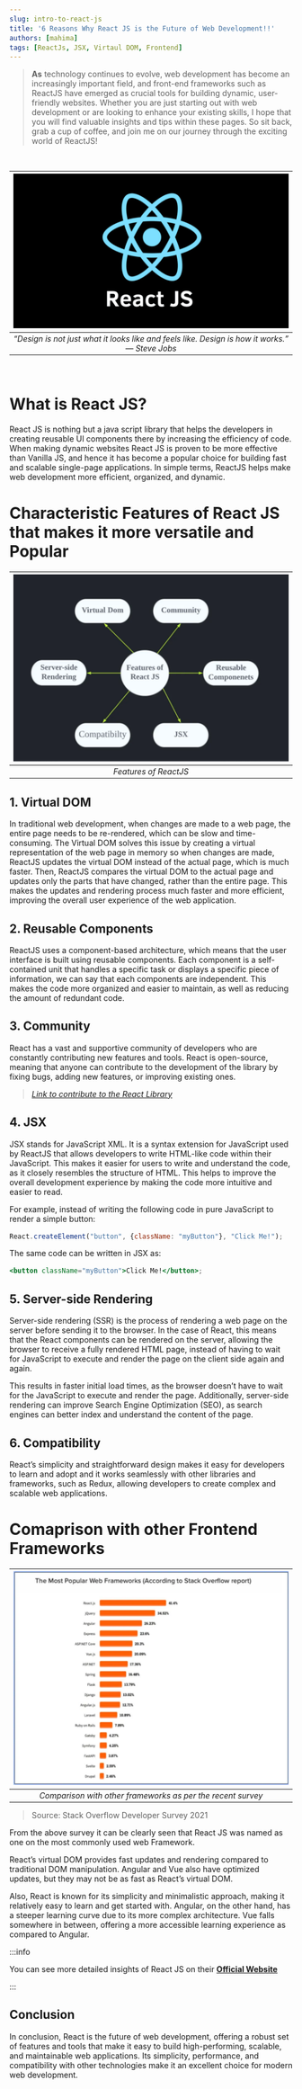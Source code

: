 ```yaml
---
slug: intro-to-react-js
title: '6 Reasons Why React JS is the Future of Web Development!!'
authors: [mahima]
tags: [ReactJs, JSX, Virtaul DOM, Frontend]
---
```

><b>As</b> technology continues to evolve, web development has become an increasingly important field, and front-end frameworks such as ReactJS have emerged as crucial tools for building dynamic, user-friendly websites. Whether you are just starting out with web development or are looking to enhance your existing skills, I hope that you will find valuable insights and tips within these pages.
So sit back, grab a cup of coffee, and join me on our journey through the exciting world of ReactJS!

<br />

| ![“Design is not just what it looks like and feels like. Design is how it works.” — Steve Jobs](reactjs.png) |
| :--: |
| *“Design is not just what it looks like and feels like. Design is how it works.” — Steve Jobs* |

<br/>

# What is React JS?

React JS is nothing but a java script library that helps the developers in creating reusable UI components there by increasing the efficiency of code. When making dynamic websites React JS is proven to be more effective than Vanilla JS, and hence it has become a popular choice for building fast and scalable single-page applications. In simple terms, ReactJS helps make web development more efficient, organized, and dynamic.

# Characteristic Features of React JS that makes it more versatile and Popular

| ![Features of ReactJS](characteristics.png) |
| :--: |
| *Features of ReactJS* |

## 1. Virtual DOM

In traditional web development, when changes are made to a web page, the entire page needs to be re-rendered, which can be slow and time-consuming. The Virtual DOM solves this issue by creating a virtual representation of the web page in memory so when changes are made, ReactJS updates the virtual DOM instead of the actual page, which is much faster. Then, ReactJS compares the virtual DOM to the actual page and updates only the parts that have changed, rather than the entire page. This makes the updates and rendering process much faster and more efficient, improving the overall user experience of the web application.

## 2. Reusable Components

ReactJS uses a component-based architecture, which means that the user interface is built using reusable components. Each component is a self-contained unit that handles a specific task or displays a specific piece of information, we can say that each components are independent. This makes the code more organized and easier to maintain, as well as reducing the amount of redundant code.

## 3. Community

React has a vast and supportive community of developers who are constantly contributing new features and tools. React is open-source, meaning that anyone can contribute to the development of the library by fixing bugs, adding new features, or improving existing ones.

>[*Link to contribute to the React Library*](https://github.com/facebook/react)

## 4. JSX

JSX stands for JavaScript XML. It is a syntax extension for JavaScript used by ReactJS that allows developers to write HTML-like code within their JavaScript. This makes it easier for users to write and understand the code, as it closely resembles the structure of HTML. This helps to improve the overall development experience by making the code more intuitive and easier to read.

For example, instead of writing the following code in pure JavaScript to render a simple button:

```js 
React.createElement("button", {className: "myButton"}, "Click Me!");
```

The same code can be written in JSX as:

```jsx
<button className="myButton">Click Me!</button>; 
```

## 5. Server-side Rendering

Server-side rendering (SSR) is the process of rendering a web page on the server before sending it to the browser. In the case of React, this means that the React components can be rendered on the server, allowing the browser to receive a fully rendered HTML page, instead of having to wait for JavaScript to execute and render the page on the client side again and again.

This results in faster initial load times, as the browser doesn’t have to wait for the JavaScript to execute and render the page. Additionally, server-side rendering can improve Search Engine Optimization (SEO), as search engines can better index and understand the content of the page.

## 6. Compatibility

React’s simplicity and straightforward design makes it easy for developers to learn and adopt and it works seamlessly with other libraries and frameworks, such as Redux, allowing developers to create complex and scalable web applications.

# Comaprison with other Frontend Frameworks

| ![Popular Web Frameworks](chart1.png) |
| :--: |
| *Comparison with other frameworks as per the recent survey* |

>Source: Stack Overflow Developer Survey 2021

From the above survey it can be clearly seen that React JS was named as one on the most commonly used web Framework.

React’s virtual DOM provides fast updates and rendering compared to traditional DOM manipulation. Angular and Vue also have optimized updates, but they may not be as fast as React’s virtual DOM.

Also, React is known for its simplicity and minimalistic approach, making it relatively easy to learn and get started with. Angular, on the other hand, has a steeper learning curve due to its more complex architecture. Vue falls somewhere in between, offering a more accessible learning experience as compared to Angular.

:::info 

You can see more detailed insights of React JS on their [**Official Website**](https://reactjs.org/)

:::

## Conclusion

In conclusion, React is the future of web development, offering a robust set of features and tools that make it easy to build high-performing, scalable, and maintainable web applications. Its simplicity, performance, and compatibility with other technologies make it an excellent choice for modern web development.



